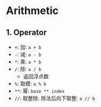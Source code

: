 # Arithmetic

## 1. Operator

- `+`: 加: `a + b`
- `-`: 减: `a - b`
- `*`: 乘: `a * b`
- `/`: 除: `a / b`
    - 返回浮点数
- `%`: 取模: `a % b`
- `**`: 幂: `base ** index`
- `//`: 取整除: 除法后向下取整: `a // b`
